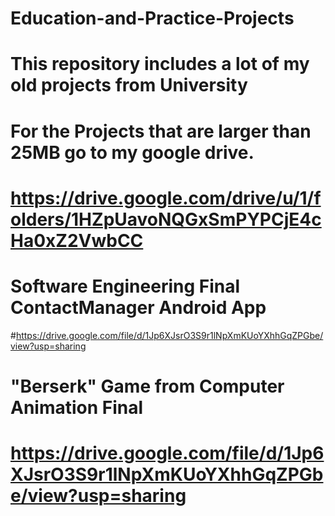 # Education-and-Practice-Projects
# This repository includes a lot of my old projects from University

# For the Projects that are larger than 25MB go to my google drive.
# https://drive.google.com/drive/u/1/folders/1HZpUavoNQGxSmPYPCjE4cHa0xZ2VwbCC


# Software Engineering Final ContactManager Android App 
#https://drive.google.com/file/d/1Jp6XJsrO3S9r1lNpXmKUoYXhhGqZPGbe/view?usp=sharing

# "Berserk" Game from Computer Animation Final
# https://drive.google.com/file/d/1Jp6XJsrO3S9r1lNpXmKUoYXhhGqZPGbe/view?usp=sharing

